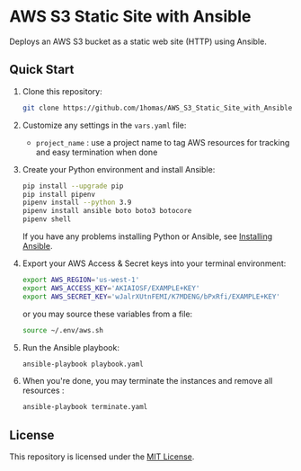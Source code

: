 # AWS S3 Static Site with Ansible

Deploys an AWS S3 bucket as a static web site (HTTP) using Ansible.

## Quick Start

1. Clone this repository:  

    ```bash
    git clone https://github.com/1homas/AWS_S3_Static_Site_with_Ansible.git
    ```

1. Customize any settings in the `vars.yaml` file:
   - `project_name` : use a project name to tag AWS resources for tracking and easy termination when done

2. Create your Python environment and install Ansible:  

    ```bash
    pip install --upgrade pip
    pip install pipenv
    pipenv install --python 3.9
    pipenv install ansible boto boto3 botocore
    pipenv shell
    ```

    If you have any problems installing Python or Ansible, see [Installing Ansible](https://docs.ansible.com/ansible/latest/installation_guide/intro_installation.html).

3. Export your AWS Access & Secret keys into your terminal environment:  

    ```bash
    export AWS_REGION='us-west-1'
    export AWS_ACCESS_KEY='AKIAIOSF/EXAMPLE+KEY'
    export AWS_SECRET_KEY='wJalrXUtnFEMI/K7MDENG/bPxRfi/EXAMPLE+KEY'
    ```

    or you may source these variables from a file:

    ```bash
    source ~/.env/aws.sh
    ```

4. Run the Ansible playbook:  

    ```bash
    ansible-playbook playbook.yaml
    ```

5. When you're done, you may terminate the instances and remove all resources :

    ```bash
    ansible-playbook terminate.yaml
    ```


## License

This repository is licensed under the [MIT License](https://choosealicense.com/licenses/mit/).




